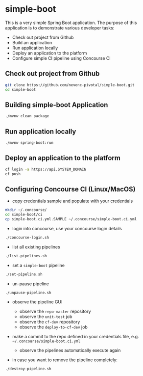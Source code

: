 # simple-boot

This is a very simple Spring Boot application. The purpose of this application is to demonstrate various developer tasks:
* Check out project from Github
* Build an application
* Run application locally
* Deploy an application to the platform
* Configure simple CI pipeline using Concourse CI

## Check out project from Github
```bash
git clone https://github.com/nevenc-pivotal/simple-boot.git
cd simple-boot
```

## Building simple-boot Application
```bash
./mvnw clean package
```

## Run application locally
```bash
./mvnw spring-boot:run
```

## Deploy an application to the platform
```bash
cf login -a https://api.SYSTEM_DOMAIN
cf push
```

## Configuring Concourse CI (Linux/MacOS)

* copy credentials sample and populate with your credentials
```bash
mkdir ~/.concourse/
cd simple-boot/ci
cp simple-boot.ci.yml.SAMPLE ~/.concourse/simple-boot.ci.yml
```

* login into concourse, use your concourse login details
```bash
./concourse-login.sh
```

* list all existing pipelines
```bash
./list-pipelines.sh
```

* set a `simple-boot` pipeline
```bash
./set-pipeline.sh
```

* un-pause pipeline
```bash
./unpause-pipeline.sh
```

* observe the pipeline GUI
  * observe the `repo-master` repository
  * observe the `unit-test` job
  * observe the `cf-dev` repository
  * observe the `deploy-to-cf-dev` job

* make a commit to the repo defined in your credentials file, e.g. `~/.concourse/simple-boot.ci.yml`
  * observe the pipelines automatically execute again

* in case you want to remove the pipeline completely:
```bash
./destroy-pipeline.sh
```





